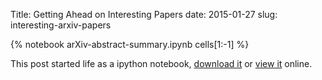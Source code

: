Title: Getting Ahead on Interesting Papers
date: 2015-01-27
slug: interesting-arxiv-papers

{% notebook arXiv-abstract-summary.ipynb cells[1:-1] %}

This post started life as a ipython notebook,
[download it](/downloads/notebooks/arXiv-abstract-summary.ipynb)
or
[view it](http://nbviewer.ipython.org/url/betatim.github.io//downloads/notebooks/arXiv-abstract-summary.ipynb) online.
